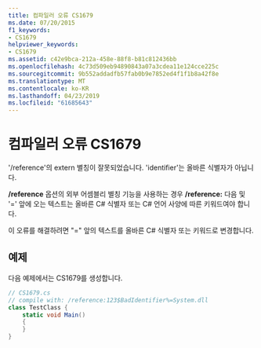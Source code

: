 ```yaml
---
title: 컴파일러 오류 CS1679
ms.date: 07/20/2015
f1_keywords:
- CS1679
helpviewer_keywords:
- CS1679
ms.assetid: c42e9bca-212a-458e-88f8-b81c812436bb
ms.openlocfilehash: 4c73d509eb94890843a07a3cdea11e124cce225c
ms.sourcegitcommit: 9b552addadfb57fab0b9e7852ed4f1f1b8a42f8e
ms.translationtype: MT
ms.contentlocale: ko-KR
ms.lasthandoff: 04/23/2019
ms.locfileid: "61685643"
---
```

# <a name="compiler-error-cs1679"></a>컴파일러 오류 CS1679
'/reference'의 extern 별칭이 잘못되었습니다. 'identifier'는 올바른 식별자가 아닙니다.  
  
 **/reference** 옵션의 외부 어셈블리 별칭 기능을 사용하는 경우 **/reference:** 다음 및 '=' 앞에 오는 텍스트는 올바른 C# 식별자 또는 C# 언어 사양에 따른 키워드여야 합니다.  
  
 이 오류를 해결하려면 "=" 앞의 텍스트를 올바른 C# 식별자 또는 키워드로 변경합니다.  
  
## <a name="example"></a>예제  
 다음 예제에서는 CS1679를 생성합니다.  
  
```csharp  
// CS1679.cs  
// compile with: /reference:123$BadIdentifier%=System.dll  
class TestClass {  
    static void Main()  
    {  
    }  
}  
```
